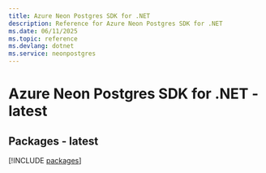 ```yaml
---
title: Azure Neon Postgres SDK for .NET
description: Reference for Azure Neon Postgres SDK for .NET
ms.date: 06/11/2025
ms.topic: reference
ms.devlang: dotnet
ms.service: neonpostgres
---
```

# Azure Neon Postgres SDK for .NET - latest
## Packages - latest
[!INCLUDE [packages](neon-postgres-index.md)]